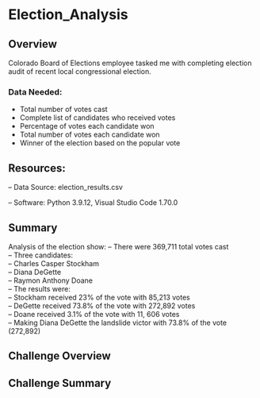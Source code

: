 # Election_Analysis

## Overview

Colorado Board of Elections employee tasked me with completing election audit of recent local congressional election.  

### Data Needed:

- Total number of votes cast
- Complete list of candidates who received votes
- Percentage of votes each candidate won
- Total number of votes each candidate won
- Winner of the election based on the popular vote

## Resources:

– Data Source: election_results.csv

– Software: Python 3.9.12, Visual Studio Code 1.70.0

## Summary

Analysis of the election show:
– There were 369,711 total votes cast\
– Three candidates:\
– Charles Casper Stockham  
  – Diana DeGette\
  – Raymon Anthony Doane  
– The results were:\
  – Stockham received 23% of the vote with 85,213 votes\
  – DeGette received 73.8% of the vote with 272,892 votes\
  – Doane received 3.1% of the vote with 11, 606 votes\
– Making Diana DeGette the landslide victor with 73.8% of the vote (272,892)

## Challenge Overview

## Challenge Summary
